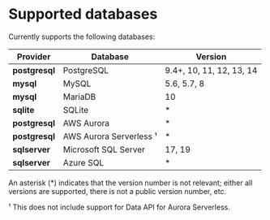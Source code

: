 # Supported databases

Currently supports the following databases:

| **Provider**   | **Database**            | **Version**              |
|----------------|-------------------------|--------------------------|
| **postgresql** | PostgreSQL              | 9.4+, 10, 11, 12, 13, 14 |
| **mysql**      | MySQL                   | 5.6, 5.7, 8              |
| **mysql**      | MariaDB                 | 10                       |
| **sqlite**     | SQLite                  | *                        |
| **postgresql** | AWS Aurora              | *                        |
| **postgresql** | AWS Aurora Serverless ¹ | *                        |
| **sqlserver**  | Microsoft SQL Server    | 17, 19                   |
| **sqlserver**  | Azure SQL               | *                        |


An asterisk (*) indicates that the version number is not relevant; either all versions are supported, there is not a public version number, etc.

¹ This does not include support for Data API for Aurora Serverless.